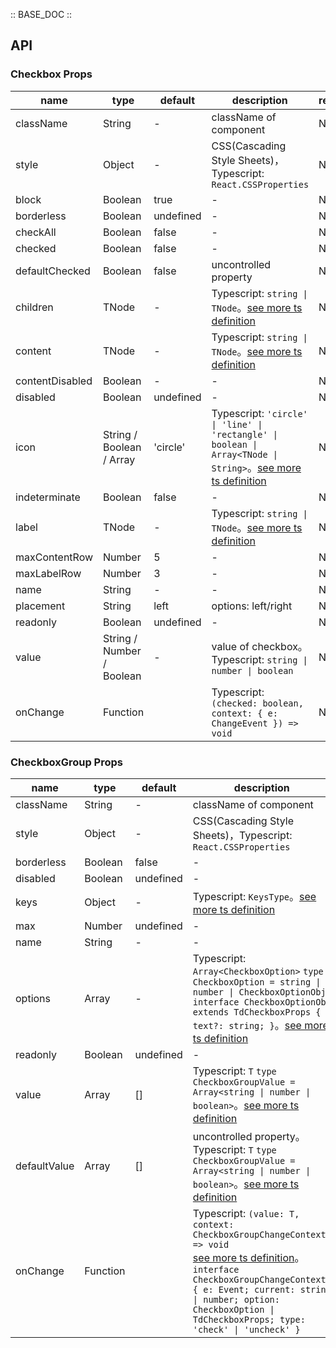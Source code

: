 :: BASE_DOC ::

## API

### Checkbox Props

name | type | default | description | required
-- | -- | -- | -- | --
className | String | - | className of component | N
style | Object | - | CSS(Cascading Style Sheets)，Typescript: `React.CSSProperties` | N
block | Boolean | true | \- | N
borderless | Boolean | undefined | \- | N
checkAll | Boolean | false | \- | N
checked | Boolean | false | \- | N
defaultChecked | Boolean | false | uncontrolled property | N
children | TNode | - | Typescript: `string \| TNode`。[see more ts definition](https://github.com/Tencent/tdesign-mobile-react/blob/develop/src/common.ts) | N
content | TNode | - | Typescript: `string \| TNode`。[see more ts definition](https://github.com/Tencent/tdesign-mobile-react/blob/develop/src/common.ts) | N
contentDisabled | Boolean | - | \- | N
disabled | Boolean | undefined | \- | N
icon | String / Boolean / Array | 'circle' | Typescript: `'circle' \| 'line' \| 'rectangle' \| boolean \| Array<TNode \| String>`。[see more ts definition](https://github.com/Tencent/tdesign-mobile-react/blob/develop/src/common.ts) | N
indeterminate | Boolean | false | \- | N
label | TNode | - | Typescript: `string \| TNode`。[see more ts definition](https://github.com/Tencent/tdesign-mobile-react/blob/develop/src/common.ts) | N
maxContentRow | Number | 5 | \- | N
maxLabelRow | Number | 3 | \- | N
name | String | - | \- | N
placement | String | left | options: left/right | N
readonly | Boolean | undefined | \- | N
value | String / Number / Boolean | - | value of checkbox。Typescript: `string \| number \| boolean` | N
onChange | Function |  | Typescript: `(checked: boolean, context: { e: ChangeEvent }) => void`<br/> | N


### CheckboxGroup Props

name | type | default | description | required
-- | -- | -- | -- | --
className | String | - | className of component | N
style | Object | - | CSS(Cascading Style Sheets)，Typescript: `React.CSSProperties` | N
borderless | Boolean | false | \- | N
disabled | Boolean | undefined | \- | N
keys | Object | - | Typescript: `KeysType`。[see more ts definition](https://github.com/Tencent/tdesign-mobile-react/blob/develop/src/common.ts) | N
max | Number | undefined | \- | N
name | String | - | \- | N
options | Array | - | Typescript: `Array<CheckboxOption>` `type CheckboxOption = string \| number \| CheckboxOptionObj` `interface CheckboxOptionObj extends TdCheckboxProps { text?: string; }`。[see more ts definition](https://github.com/Tencent/tdesign-mobile-react/tree/develop/src/checkbox/type.ts) | N
readonly | Boolean | undefined | \- | N
value | Array | [] | Typescript: `T` `type CheckboxGroupValue = Array<string \| number \| boolean>`。[see more ts definition](https://github.com/Tencent/tdesign-mobile-react/tree/develop/src/checkbox/type.ts) | N
defaultValue | Array | [] | uncontrolled property。Typescript: `T` `type CheckboxGroupValue = Array<string \| number \| boolean>`。[see more ts definition](https://github.com/Tencent/tdesign-mobile-react/tree/develop/src/checkbox/type.ts) | N
onChange | Function |  | Typescript: `(value: T, context: CheckboxGroupChangeContext) => void`<br/>[see more ts definition](https://github.com/Tencent/tdesign-mobile-react/tree/develop/src/checkbox/type.ts)。<br/>`interface CheckboxGroupChangeContext { e: Event; current: string \| number; option: CheckboxOption \| TdCheckboxProps; type: 'check' \| 'uncheck' }`<br/> | N

